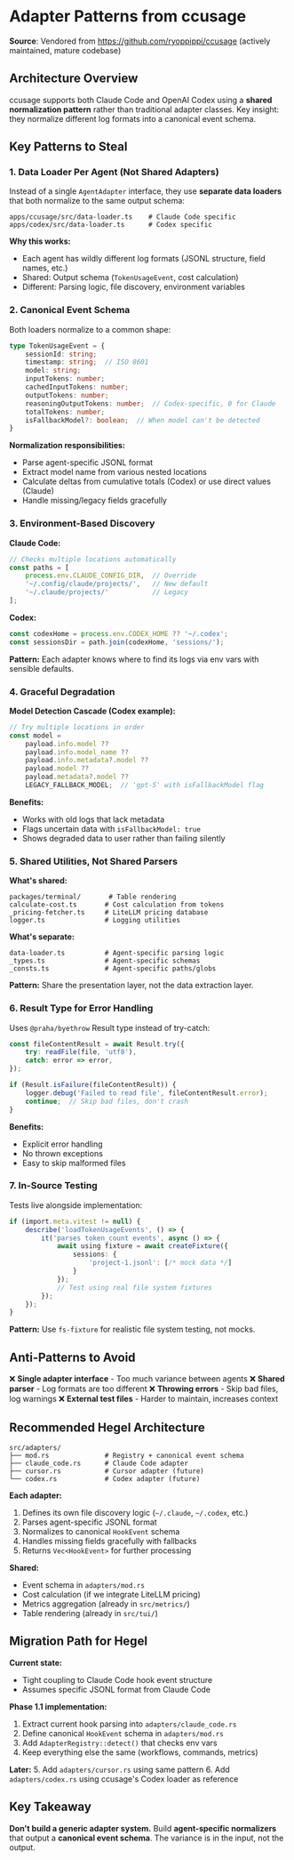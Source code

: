 # Adapter Patterns from ccusage

**Source**: Vendored from https://github.com/ryoppippi/ccusage (actively maintained, mature codebase)

## Architecture Overview

ccusage supports both Claude Code and OpenAI Codex using a **shared normalization pattern** rather than traditional adapter classes. Key insight: they normalize different log formats into a canonical event schema.

## Key Patterns to Steal

### 1. **Data Loader Per Agent** (Not Shared Adapters)

Instead of a single `AgentAdapter` interface, they use **separate data loaders** that both normalize to the same output schema:

```
apps/ccusage/src/data-loader.ts    # Claude Code specific
apps/codex/src/data-loader.ts      # Codex specific
```

**Why this works:**
- Each agent has wildly different log formats (JSONL structure, field names, etc.)
- Shared: Output schema (`TokenUsageEvent`, cost calculation)
- Different: Parsing logic, file discovery, environment variables

### 2. **Canonical Event Schema**

Both loaders normalize to a common shape:

```typescript
type TokenUsageEvent = {
    sessionId: string;
    timestamp: string;  // ISO 8601
    model: string;
    inputTokens: number;
    cachedInputTokens: number;
    outputTokens: number;
    reasoningOutputTokens: number;  // Codex-specific, 0 for Claude
    totalTokens: number;
    isFallbackModel?: boolean;  // When model can't be detected
}
```

**Normalization responsibilities:**
- Parse agent-specific JSONL format
- Extract model name from various nested locations
- Calculate deltas from cumulative totals (Codex) or use direct values (Claude)
- Handle missing/legacy fields gracefully

### 3. **Environment-Based Discovery**

**Claude Code:**
```typescript
// Checks multiple locations automatically
const paths = [
    process.env.CLAUDE_CONFIG_DIR,  // Override
    '~/.config/claude/projects/',   // New default
    '~/.claude/projects/'           // Legacy
];
```

**Codex:**
```typescript
const codexHome = process.env.CODEX_HOME ?? '~/.codex';
const sessionsDir = path.join(codexHome, 'sessions/');
```

**Pattern:** Each adapter knows where to find its logs via env vars with sensible defaults.

### 4. **Graceful Degradation**

**Model Detection Cascade (Codex example):**
```typescript
// Try multiple locations in order
const model =
    payload.info.model ??
    payload.info.model_name ??
    payload.info.metadata?.model ??
    payload.model ??
    payload.metadata?.model ??
    LEGACY_FALLBACK_MODEL;  // 'gpt-5' with isFallbackModel flag
```

**Benefits:**
- Works with old logs that lack metadata
- Flags uncertain data with `isFallbackModel: true`
- Shows degraded data to user rather than failing silently

### 5. **Shared Utilities, Not Shared Parsers**

**What's shared:**
```
packages/terminal/       # Table rendering
calculate-cost.ts       # Cost calculation from tokens
_pricing-fetcher.ts     # LiteLLM pricing database
logger.ts               # Logging utilities
```

**What's separate:**
```
data-loader.ts          # Agent-specific parsing logic
_types.ts               # Agent-specific schemas
_consts.ts              # Agent-specific paths/globs
```

**Pattern:** Share the presentation layer, not the data extraction layer.

### 6. **Result Type for Error Handling**

Uses `@praha/byethrow` Result type instead of try-catch:

```typescript
const fileContentResult = await Result.try({
    try: readFile(file, 'utf8'),
    catch: error => error,
});

if (Result.isFailure(fileContentResult)) {
    logger.debug('Failed to read file', fileContentResult.error);
    continue;  // Skip bad files, don't crash
}
```

**Benefits:**
- Explicit error handling
- No thrown exceptions
- Easy to skip malformed files

### 7. **In-Source Testing**

Tests live alongside implementation:

```typescript
if (import.meta.vitest != null) {
    describe('loadTokenUsageEvents', () => {
        it('parses token_count events', async () => {
            await using fixture = await createFixture({
                sessions: {
                    'project-1.jsonl': [/* mock data */]
                }
            });
            // Test using real file system fixtures
        });
    });
}
```

**Pattern:** Use `fs-fixture` for realistic file system testing, not mocks.

## Anti-Patterns to Avoid

❌ **Single adapter interface** - Too much variance between agents
❌ **Shared parser** - Log formats are too different
❌ **Throwing errors** - Skip bad files, log warnings
❌ **External test files** - Harder to maintain, increases context

## Recommended Hegel Architecture

```
src/adapters/
├── mod.rs              # Registry + canonical event schema
├── claude_code.rs      # Claude Code adapter
├── cursor.rs           # Cursor adapter (future)
└── codex.rs            # Codex adapter (future)
```

**Each adapter:**
1. Defines its own file discovery logic (`~/.claude`, `~/.codex`, etc.)
2. Parses agent-specific JSONL format
3. Normalizes to canonical `HookEvent` schema
4. Handles missing fields gracefully with fallbacks
5. Returns `Vec<HookEvent>` for further processing

**Shared:**
- Event schema in `adapters/mod.rs`
- Cost calculation (if we integrate LiteLLM pricing)
- Metrics aggregation (already in `src/metrics/`)
- Table rendering (already in `src/tui/`)

## Migration Path for Hegel

**Current state:**
- Tight coupling to Claude Code hook event structure
- Assumes specific JSONL format from Claude Code

**Phase 1.1 implementation:**
1. Extract current hook parsing into `adapters/claude_code.rs`
2. Define canonical `HookEvent` schema in `adapters/mod.rs`
3. Add `AdapterRegistry::detect()` that checks env vars
4. Keep everything else the same (workflows, commands, metrics)

**Later:**
5. Add `adapters/cursor.rs` using same pattern
6. Add `adapters/codex.rs` using ccusage's Codex loader as reference

## Key Takeaway

**Don't build a generic adapter system.** Build **agent-specific normalizers** that output a **canonical event schema**. The variance is in the input, not the output.
